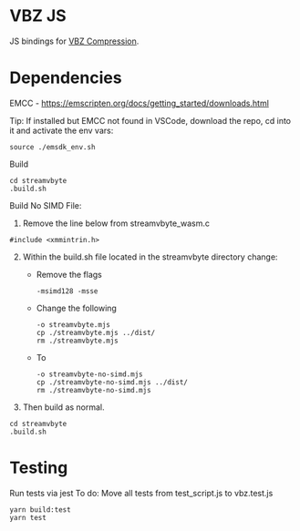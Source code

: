 # VBZ JS

JS bindings for [VBZ Compression](https://github.com/nanoporetech/vbz_compression).

# Dependencies
EMCC - https://emscripten.org/docs/getting_started/downloads.html

Tip: If installed but EMCC not found in VSCode, download the repo, cd into it and activate the env vars:
```
source ./emsdk_env.sh
```

Build
```
cd streamvbyte
.build.sh
```

Build No SIMD File: 
1. Remove the line below from streamvbyte_wasm.c

```
#include <xmmintrin.h>
```

2. Within the build.sh file located in the streamvbyte directory change:
    - Remove the flags
        ```
        -msimd128 -msse
        ```
    - Change the following
        ```
        -o streamvbyte.mjs
        cp ./streamvbyte.mjs ../dist/
        rm ./streamvbyte.mjs
        ```
    - To
        ```
        -o streamvbyte-no-simd.mjs
        cp ./streamvbyte-no-simd.mjs ../dist/
        rm ./streamvbyte-no-simd.mjs
        ```

3. Then build as normal.
```
cd streamvbyte
.build.sh
```


# Testing
Run tests via jest
To do: Move all tests from test_script.js to vbz.test.js
```
yarn build:test
yarn test
```